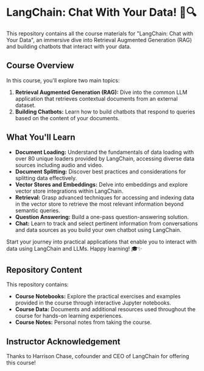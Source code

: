 # LangChain: Chat With Your Data! 🤖🔍

This repository contains all the course materials for "LangChain: Chat with Your Data", an immersive dive into Retrieval Augmented Generation (RAG) and building chatbots that interact with your data.

## Course Overview

In this course, you'll explore two main topics:

1. **Retrieval Augmented Generation (RAG):** Dive into the common LLM application that retrieves contextual documents from an external dataset.
2. **Building Chatbots:** Learn how to build chatbots that respond to queries based on the content of your documents.

## What You'll Learn

- **Document Loading:** Understand the fundamentals of data loading with over 80 unique loaders provided by LangChain, accessing diverse data sources including audio and video.
- **Document Splitting:** Discover best practices and considerations for splitting data effectively.
- **Vector Stores and Embeddings:** Delve into embeddings and explore vector store integrations within LangChain.
- **Retrieval:** Grasp advanced techniques for accessing and indexing data in the vector store to retrieve the most relevant information beyond semantic queries.
- **Question Answering:** Build a one-pass question-answering solution.
- **Chat:** Learn to track and select pertinent information from conversations and data sources as you build your own chatbot using LangChain.

Start your journey into practical applications that enable you to interact with data using LangChain and LLMs. Happy learning! 🎓✨

## Repository Content

This repository contains:

- **Course Notebooks:** Explore the practical exercises and examples provided in the course through interactive Jupyter notebooks.
- **Course Data:** Documents and additional resources used throughout the course for hands-on learning experiences.
- **Course Notes:** Personal notes from taking the course.

## Instructor Acknowledgement
Thanks to Harrison Chase, cofounder and CEO of LangChain for offering this course!


